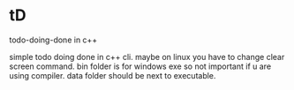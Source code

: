 # tD
todo-doing-done in c++

simple todo doing done in c++ cli.
maybe on linux you have to change clear screen command.
bin folder is for windows exe so not important if u are using compiler.
data folder should be next to executable.

